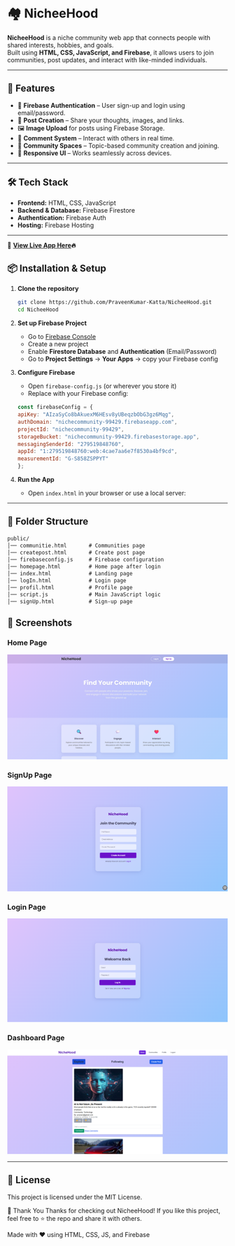 # 🏘️ NicheeHood

**NicheeHood** is a niche community web app that connects people with shared interests, hobbies, and goals.  
Built using **HTML, CSS, JavaScript, and Firebase**, it allows users to join communities, post updates, and interact with like-minded individuals.  

---

## 🚀 Features
- 🔐 **Firebase Authentication** – User sign-up and login using email/password.
- 📝 **Post Creation** – Share your thoughts, images, and links.
- 🖼️ **Image Upload** for posts using Firebase Storage.
- 💬 **Comment System** – Interact with others in real time.
- 📂 **Community Spaces** – Topic-based community creation and joining.
- 📱 **Responsive UI** – Works seamlessly across devices.

---

## 🛠️ Tech Stack
- **Frontend:** HTML, CSS, JavaScript  
- **Backend & Database:** Firebase Firestore  
- **Authentication:** Firebase Auth  
- **Hosting:** Firebase Hosting  

---

🔗 **[View Live App Here](https://nichehoodbypk.netlify.app)🔥** 

## 📦 Installation & Setup

1. **Clone the repository**
    ```bash
    git clone https://github.com/PraveenKumar-Katta/NicheeHood.git
    cd NicheeHood
    ```

2. **Set up Firebase Project**
    - Go to [Firebase Console](https://console.firebase.google.com/)  
    - Create a new project  
    - Enable **Firestore Database** and **Authentication** (Email/Password)  
    - Go to **Project Settings** → **Your Apps** → copy your Firebase config  

3. **Configure Firebase**
    - Open `firebase-config.js` (or wherever you store it)  
    - Replace with your Firebase config:
    ```javascript
    const firebaseConfig = {
    apiKey: "AIzaSyCo8bAkuexM6HEsv8yUBeqzbObG3gz6Mqg",
    authDomain: "nichecommunity-99429.firebaseapp.com",
    projectId: "nichecommunity-99429",
    storageBucket: "nichecommunity-99429.firebasestorage.app",
    messagingSenderId: "279519848760",
    appId: "1:279519848760:web:4cae7aa6e7f8530a4bf9cd",
    measurementId: "G-S858ZSPPYT"
    };
    ```

4. **Run the App**
    - Open `index.html` in your browser or use a local server:

---
## 📂 Folder Structure

```plaintext
public/
│── communitie.html       # Communities page
│── createpost.html       # Create post page
│── firebaseconfig.js     # Firebase configuration
│── homepage.html         # Home page after login
│── index.html            # Landing page
│── logIn.html            # Login page
│── profil.html           # Profile page
│── script.js             # Main JavaScript logic
│── signUp.html           # Sign-up page
```
## 📸 Screenshots
### Home Page
![Home Page](https://github.com/PraveenKumar-Katta/Niche-Community/blob/master/public/Home.png)

### SignUp Page
![SignUp Page](https://github.com/PraveenKumar-Katta/Niche-Community/blob/master/public/Signup.png)

### Login Page
![Login Page](https://github.com/PraveenKumar-Katta/Niche-Community/blob/master/public/Login.png)


### Dashboard Page
![Community Page](https://github.com/PraveenKumar-Katta/Niche-Community/blob/master/public/Dashboard.png)

---

## 📜 License
This project is licensed under the MIT License.

🙌 Thank You
Thanks for checking out NicheeHood!
If you like this project, feel free to ⭐ the repo and share it with others.

Made with ❤️ using HTML, CSS, JS, and Firebase
